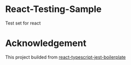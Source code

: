 # React-Testing-Sample

Test set for react


# Acknowledgement

This project builded from [react-typescript-jest-boilerplate](https://github.com/rkoziol/react-typescript-jest-boilerplate)
